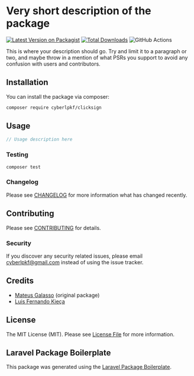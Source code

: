 # Very short description of the package

[![Latest Version on Packagist](https://img.shields.io/packagist/v/cyberlpkf/clicksign.svg?style=flat-square)](https://packagist.org/packages/cyberlpkf/clicksign)
[![Total Downloads](https://img.shields.io/packagist/dt/cyberlpkf/clicksign.svg?style=flat-square)](https://packagist.org/packages/cyberlpkf/clicksign)
![GitHub Actions](https://github.com/cyberlpkf/clicksign/actions/workflows/main.yml/badge.svg)

This is where your description should go. Try and limit it to a paragraph or two, and maybe throw in a mention of what PSRs you support to avoid any confusion with users and contributors.

## Installation

You can install the package via composer:

```bash
composer require cyberlpkf/clicksign
```

## Usage

```php
// Usage description here
```

### Testing

```bash
composer test
```

### Changelog

Please see [CHANGELOG](CHANGELOG.md) for more information what has changed recently.

## Contributing

Please see [CONTRIBUTING](CONTRIBUTING.md) for details.

### Security

If you discover any security related issues, please email cyberlpkf@gmail.com instead of using the issue tracker.

## Credits

-   [Mateus Galasso](https://github.com/stonkeep) (original package)
-   [Luis Fernando Kieça](https://github.com/cyberlpkf)

## License

The MIT License (MIT). Please see [License File](LICENSE.md) for more information.

## Laravel Package Boilerplate

This package was generated using the [Laravel Package Boilerplate](https://laravelpackageboilerplate.com).
